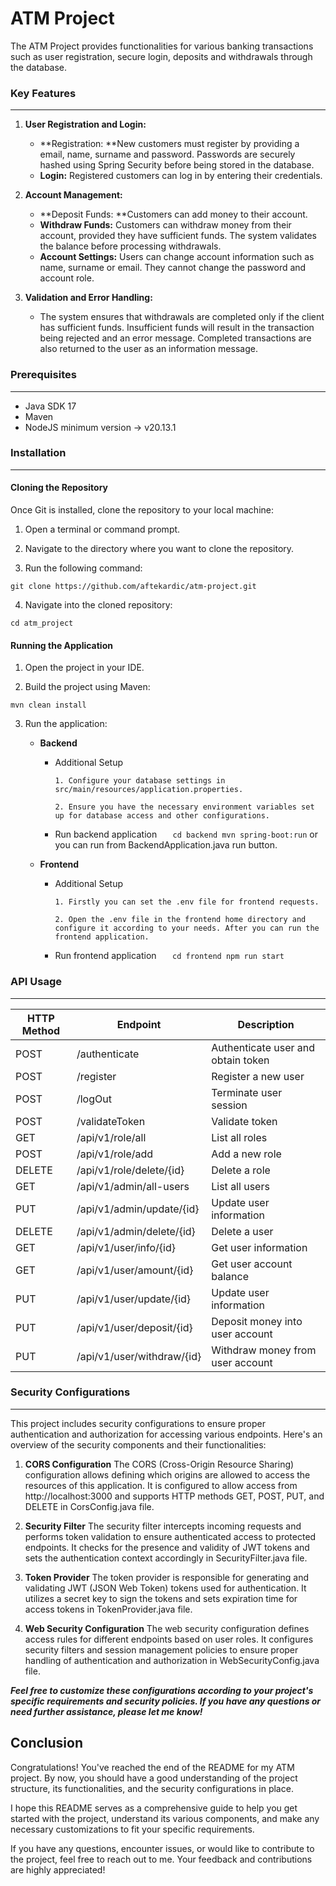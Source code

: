 # ATM Project

The ATM Project provides functionalities for various banking transactions such as user registration, secure login, deposits and withdrawals through the database.

### Key Features

---

1. **User Registration and Login:**

   - **Registration: **New customers must register by providing a email, name, surname and password. Passwords are securely hashed using Spring Security before being stored in the database.
   - **Login:** Registered customers can log in by entering their credentials.

2. **Account Management:**

   - **Deposit Funds: **Customers can add money to their account.
   - **Withdraw Funds:** Customers can withdraw money from their account, provided they have sufficient funds. The system validates the balance before processing withdrawals.
   - **Account Settings:** Users can change account information such as name, surname or email. They cannot change the password and account role.

3. **Validation and Error Handling:**
   - The system ensures that withdrawals are completed only if the client has sufficient funds. Insufficient funds will result in the transaction being rejected and an error message. Completed transactions are also returned to the user as an information message.

### Prerequisites

---

- Java SDK 17
- Maven
- NodeJS minimum version → v20.13.1

### Installation

---

#### Cloning the Repository

Once Git is installed, clone the repository to your local machine:

1. Open a terminal or command prompt.

2. Navigate to the directory where you want to clone the repository.

3. Run the following command:

```
git clone https://github.com/aftekardic/atm-project.git
```

4. Navigate into the cloned repository:

```
cd atm_project
```

#### Running the Application

1. Open the project in your IDE.

2. Build the project using Maven:

```
mvn clean install
```

3.  Run the application:

    - **Backend**

      - Additional Setup

            1. Configure your database settings in src/main/resources/application.properties.

            2. Ensure you have the necessary environment variables set up for database access and other configurations.

      - Run backend application
        `    cd backend
    mvn spring-boot:run
   `
        or you can run from BackendApplication.java run button.

    - **Frontend**

      - Additional Setup

            1. Firstly you can set the .env file for frontend requests.

            2. Open the .env file in the frontend home directory and configure it according to your needs. After you can run the frontend application.

      - Run frontend application
        `    cd frontend
    npm run start
   `

### API Usage

---

| HTTP Method | Endpoint                   | Description                        |
| ----------- | -------------------------- | ---------------------------------- |
| POST        | /authenticate              | Authenticate user and obtain token |
| POST        | /register                  | Register a new user                |
| POST        | /logOut                    | Terminate user session             |
| POST        | /validateToken             | Validate token                     |
| GET         | /api/v1/role/all           | List all roles                     |
| POST        | /api/v1/role/add           | Add a new role                     |
| DELETE      | /api/v1/role/delete/{id}   | Delete a role                      |
| GET         | /api/v1/admin/all-users    | List all users                     |
| PUT         | /api/v1/admin/update/{id}  | Update user information            |
| DELETE      | /api/v1/admin/delete/{id}  | Delete a user                      |
| GET         | /api/v1/user/info/{id}     | Get user information               |
| GET         | /api/v1/user/amount/{id}   | Get user account balance           |
| PUT         | /api/v1/user/update/{id}   | Update user information            |
| PUT         | /api/v1/user/deposit/{id}  | Deposit money into user account    |
| PUT         | /api/v1/user/withdraw/{id} | Withdraw money from user account   |

### Security Configurations

---

This project includes security configurations to ensure proper authentication and authorization for accessing various endpoints. Here's an overview of the security components and their functionalities:

1. **CORS Configuration**
   The CORS (Cross-Origin Resource Sharing) configuration allows defining which origins are allowed to access the resources of this application. It is configured to allow access from http://localhost:3000 and supports HTTP methods GET, POST, PUT, and DELETE in CorsConfig.java file.

2. **Security Filter**
   The security filter intercepts incoming requests and performs token validation to ensure authenticated access to protected endpoints. It checks for the presence and validity of JWT tokens and sets the authentication context accordingly in SecurityFilter.java file.

3. **Token Provider**
   The token provider is responsible for generating and validating JWT (JSON Web Token) tokens used for authentication. It utilizes a secret key to sign the tokens and sets expiration time for access tokens in TokenProvider.java file.

4. **Web Security Configuration**
   The web security configuration defines access rules for different endpoints based on user roles. It configures security filters and session management policies to ensure proper handling of authentication and authorization in WebSecurityConfig.java file.

**_Feel free to customize these configurations according to your project's specific requirements and security policies. If you have any questions or need further assistance, please let me know!_**

## Conclusion

Congratulations! You've reached the end of the README for my ATM project. By now, you should have a good understanding of the project structure, its functionalities, and the security configurations in place.

I hope this README serves as a comprehensive guide to help you get started with the project, understand its various components, and make any necessary customizations to fit your specific requirements.

If you have any questions, encounter issues, or would like to contribute to the project, feel free to reach out to me. Your feedback and contributions are highly appreciated!
